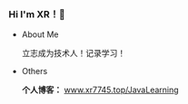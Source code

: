 ### Hi I'm XR！👋

- About Me

  立志成为技术人！记录学习！

- Others
  
  **个人博客：** www.xr7745.top/JavaLearning
  



